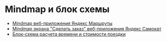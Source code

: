 # Mindmap и блок схемы
- [Mindmap веб-приложения Яндекс Маршруты](https://github.com/AlexiaIv/Mindmap/blob/main/Mindmap%20Яндекс%20Маршруты.png)
- [Mindmap экрана "Сделать заказ" веб-приложения Яндекс Самокат](https://github.com/AlexiaIv/Mindmap/blob/main/Mindmap%20Яндекс%20Самокат.png)
- [Блок-схема расчета времени и стоимости поездки](https://github.com/AlexiaIv/Mindmap/blob/main/Блок-схема%20расчет%20времени%20и%20стоимости%20поездки.png)
